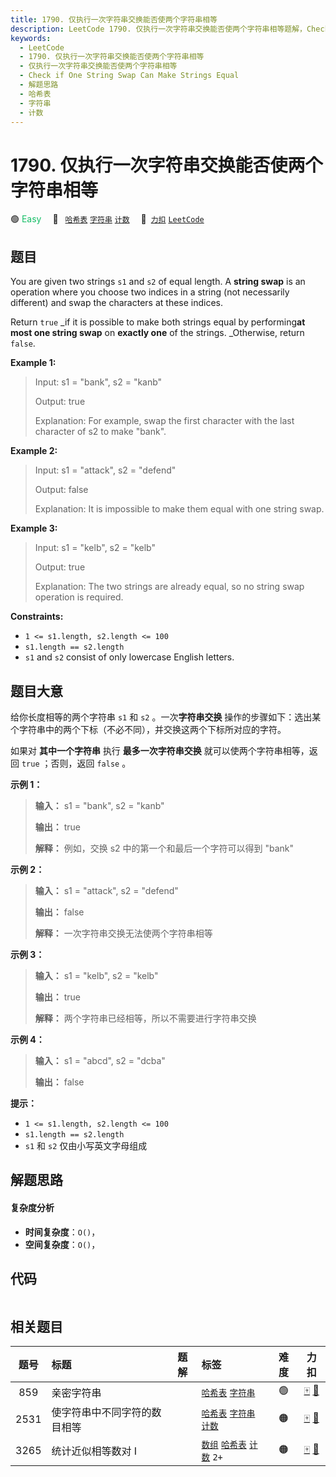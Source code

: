 ```yaml
---
title: 1790. 仅执行一次字符串交换能否使两个字符串相等
description: LeetCode 1790. 仅执行一次字符串交换能否使两个字符串相等题解，Check if One String Swap Can Make Strings Equal，包含解题思路、复杂度分析以及完整的 JavaScript 代码实现。
keywords:
  - LeetCode
  - 1790. 仅执行一次字符串交换能否使两个字符串相等
  - 仅执行一次字符串交换能否使两个字符串相等
  - Check if One String Swap Can Make Strings Equal
  - 解题思路
  - 哈希表
  - 字符串
  - 计数
---
```


# 1790. 仅执行一次字符串交换能否使两个字符串相等

🟢 <font color=#15bd66>Easy</font>&emsp; 🔖&ensp; [`哈希表`](/tag/hash-table.md) [`字符串`](/tag/string.md) [`计数`](/tag/counting.md)&emsp; 🔗&ensp;[`力扣`](https://leetcode.cn/problems/check-if-one-string-swap-can-make-strings-equal) [`LeetCode`](https://leetcode.com/problems/check-if-one-string-swap-can-make-strings-equal)

## 题目

You are given two strings `s1` and `s2` of equal length. A **string swap** is
an operation where you choose two indices in a string (not necessarily
different) and swap the characters at these indices.

Return `true` _if it is possible to make both strings equal by performing**at
most one string swap** on **exactly one** of the strings. _Otherwise, return
`false`.



**Example 1:**

> Input: s1 = "bank", s2 = "kanb"
> 
> Output: true
> 
> Explanation: For example, swap the first character with the last character of s2 to make "bank".

**Example 2:**

> Input: s1 = "attack", s2 = "defend"
> 
> Output: false
> 
> Explanation: It is impossible to make them equal with one string swap.

**Example 3:**

> Input: s1 = "kelb", s2 = "kelb"
> 
> Output: true
> 
> Explanation: The two strings are already equal, so no string swap operation is required.

**Constraints:**

  * `1 <= s1.length, s2.length <= 100`
  * `s1.length == s2.length`
  * `s1` and `s2` consist of only lowercase English letters.


## 题目大意

给你长度相等的两个字符串 `s1` 和 `s2` 。一次**字符串交换**
操作的步骤如下：选出某个字符串中的两个下标（不必不同），并交换这两个下标所对应的字符。

如果对 **其中一个字符串** 执行 **最多一次字符串交换** 就可以使两个字符串相等，返回 `true` ；否则，返回 `false` 。

**示例 1：**

> 
> 
> 
> 
> 
> **输入：** s1 = "bank", s2 = "kanb"
> 
> **输出：** true
> 
> **解释：** 例如，交换 s2 中的第一个和最后一个字符可以得到 "bank"
> 
> 

**示例 2：**

> 
> 
> 
> 
> 
> **输入：** s1 = "attack", s2 = "defend"
> 
> **输出：** false
> 
> **解释：** 一次字符串交换无法使两个字符串相等
> 
> 

**示例 3：**

> 
> 
> 
> 
> 
> **输入：** s1 = "kelb", s2 = "kelb"
> 
> **输出：** true
> 
> **解释：** 两个字符串已经相等，所以不需要进行字符串交换
> 
> 

**示例 4：**

> 
> 
> 
> 
> 
> **输入：** s1 = "abcd", s2 = "dcba"
> 
> **输出：** false
> 
> 

**提示：**

  * `1 <= s1.length, s2.length <= 100`
  * `s1.length == s2.length`
  * `s1` 和 `s2` 仅由小写英文字母组成


## 解题思路

#### 复杂度分析

- **时间复杂度**：`O()`，
- **空间复杂度**：`O()`，

## 代码

```javascript

```

## 相关题目

<!-- prettier-ignore -->
| 题号 | 标题 | 题解 | 标签 | 难度 | 力扣 |
| :------: | :------ | :------: | :------ | :------: | :------: |
| 859 | 亲密字符串 |  |  [`哈希表`](/tag/hash-table.md) [`字符串`](/tag/string.md) | 🟢 | [🀄️](https://leetcode.cn/problems/buddy-strings) [🔗](https://leetcode.com/problems/buddy-strings) |
| 2531 | 使字符串中不同字符的数目相等 |  |  [`哈希表`](/tag/hash-table.md) [`字符串`](/tag/string.md) [`计数`](/tag/counting.md) | 🟠 | [🀄️](https://leetcode.cn/problems/make-number-of-distinct-characters-equal) [🔗](https://leetcode.com/problems/make-number-of-distinct-characters-equal) |
| 3265 | 统计近似相等数对 I |  |  [`数组`](/tag/array.md) [`哈希表`](/tag/hash-table.md) [`计数`](/tag/counting.md) `2+` | 🟠 | [🀄️](https://leetcode.cn/problems/count-almost-equal-pairs-i) [🔗](https://leetcode.com/problems/count-almost-equal-pairs-i) |
